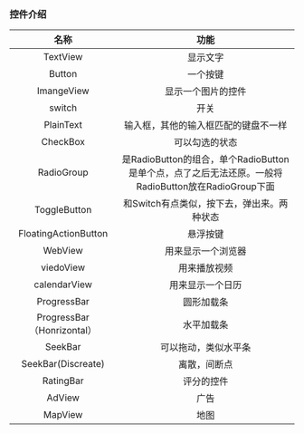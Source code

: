 ### 控件介绍

|            名称            |                             功能                             |
| :------------------------: | :----------------------------------------------------------: |
|          TextView          |                           显示文字                           |
|           Button           |                           一个按键                           |
|         ImangeView         |                      显示一个图片的控件                      |
|           switch           |                             开关                             |
|         PlainText          |             输入框，其他的输入框匹配的键盘不一样             |
|          CheckBox          |                        可以勾选的状态                        |
|         RadioGroup         | 是RadioButton的组合，单个RadioButton是单个点，点了之后无法还原。一般将RadioButton放在RadioGroup下面 |
|        ToggleButton        |          和Switch有点类似，按下去，弹出来。两种状态          |
|    FloatingActionButton    |                           悬浮按键                           |
|          WebView           |                      用来显示一个浏览器                      |
|         viedoView          |                         用来播放视频                         |
|        calendarView        |                       用来显示一个日历                       |
|        ProgressBar         |                          圆形加载条                          |
| ProgressBar（Honrizontal） |                          水平加载条                          |
|          SeekBar           |                     可以拖动，类似水平条                     |
|     SeekBar(Discreate)     |                         离散，间断点                         |
|         RatingBar          |                          评分的控件                          |
|           AdView           |                             广告                             |
|          MapView           |                             地图                             |

